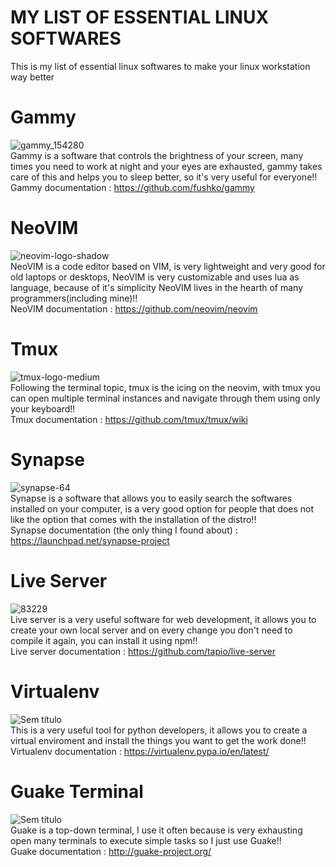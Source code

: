 # MY LIST OF ESSENTIAL LINUX SOFTWARES
This is my list of essential linux softwares to make your linux workstation way better

# Gammy
![gammy_154280](https://github.com/rlimazzz/essentialslinux/assets/85703424/216ba5dd-40eb-4e1c-be26-7546096c4d8f)
<br>Gammy is a software that controls the brightness of your screen, many times you need to work at night and your eyes are exhausted, gammy takes care of this and helps you to sleep better, so it's very useful for everyone!!<br>Gammy documentation : https://github.com/fushko/gammy

# NeoVIM
![neovim-logo-shadow](https://github.com/rlimazzz/essentialslinux/assets/85703424/6568ae42-8923-4be8-87fa-72ecd95be347)
<br>NeoVIM is a code editor based on VIM, is very lightweight and very good for old laptops or desktops, NeoVIM is very customizable and uses lua as language, because of it's simplicity NeoVIM lives in the hearth of many programmers(including mine)!!
<br>NeoVIM documentation : https://github.com/neovim/neovim

# Tmux
![tmux-logo-medium](https://github.com/rlimazzz/essentialslinux/assets/85703424/3bc5956c-b3f7-41c9-b035-e5270ff83aad)
<br>Following the terminal topic, tmux is the icing on the neovim, with tmux you can open multiple terminal instances and navigate through them using only your keyboard!!
<br>Tmux documentation :  https://github.com/tmux/tmux/wiki

# Synapse
![synapse-64](https://github.com/rlimazzz/essentialslinux/assets/85703424/7ab13032-3294-49a9-b55b-251a1b1fc4ce)
<br>Synapse is a software that allows you to easily search the softwares installed on your computer, is a very good option for people that does not like the option that comes with the installation of the distro!!
<br> Synapse documentation (the only thing I found about) : https://launchpad.net/synapse-project 

# Live Server
![83229](https://github.com/rlimazzz/essentialslinux/assets/85703424/46b7f5ce-860c-497b-872f-b99eb545361f)
<br> Live server is a very useful software for web development, it allows you to create your own local server and on every change you don't need to compile it again, you can install it using npm!!
<br> Live server documentation : https://github.com/tapio/live-server

# Virtualenv
![Sem título](https://github.com/rlimazzz/essentialslinux/assets/85703424/f76c0062-e911-4a7f-90c0-c569d40bd0a5)
<br>This is a very useful tool for python developers, it allows you to create a virtual enviroment and install the things you want to get the work done!!
<br>Virtualenv documentation : https://virtualenv.pypa.io/en/latest/

# Guake Terminal
![Sem título](https://github.com/rlimazzz/essentialslinux/assets/85703424/643ebe41-cab4-410b-92ae-f6c02e6b31db)
<br>Guake is a top-down terminal, I use it often because is very exhausting open many terminals to execute simple tasks so I just use Guake!!
<br>Guake documentation : http://guake-project.org/

